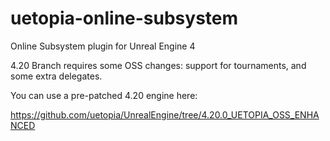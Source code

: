 # uetopia-online-subsystem
Online Subsystem plugin for Unreal Engine 4

4.20 Branch requires some OSS changes:  support for tournaments, and some extra delegates.

You can use a pre-patched 4.20 engine here:

https://github.com/uetopia/UnrealEngine/tree/4.20.0_UETOPIA_OSS_ENHANCED

